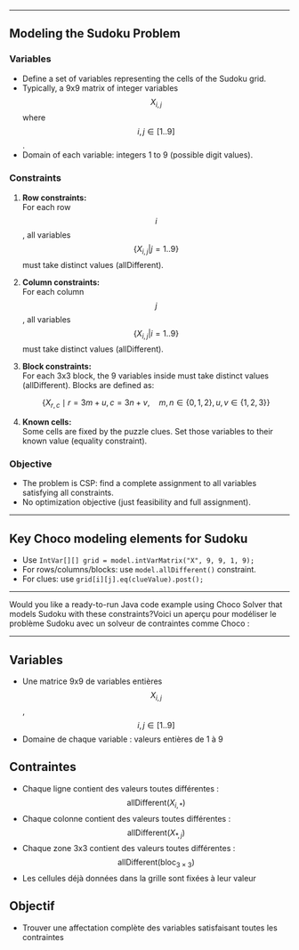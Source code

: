 ***

## Modeling the Sudoku Problem

### Variables

- Define a set of variables representing the cells of the Sudoku grid.
- Typically, a 9x9 matrix of integer variables $$X_{i,j}$$ where $$i,j \in [1..9]$$.
- Domain of each variable: integers 1 to 9 (possible digit values).

### Constraints

1. **Row constraints:**  
   For each row $$i$$, all variables $$\{X_{i,j} | j=1..9\}$$ must take distinct values (allDifferent).

2. **Column constraints:**  
   For each column $$j$$, all variables $$\{X_{i,j} | i=1..9\}$$ must take distinct values (allDifferent).

3. **Block constraints:**  
   For each 3x3 block, the 9 variables inside must take distinct values (allDifferent). Blocks are defined as:

   $$
   \{X_{r, c} \mid r = 3m+u, c = 3n+v, \quad m,n \in \{0,1,2\}, u,v \in \{1,2,3\}\}
   $$

4. **Known cells:**  
   Some cells are fixed by the puzzle clues. Set those variables to their known value (equality constraint).

### Objective

- The problem is CSP: find a complete assignment to all variables satisfying all constraints.
- No optimization objective (just feasibility and full assignment).

***

## Key Choco modeling elements for Sudoku

- Use `IntVar[][] grid = model.intVarMatrix("X", 9, 9, 1, 9);`
- For rows/columns/blocks: use `model.allDifferent()` constraint.
- For clues: use `grid[i][j].eq(clueValue).post();`

***

Would you like a ready-to-run Java code example using Choco Solver that models Sudoku with these constraints?Voici un aperçu pour modéliser le problème Sudoku avec un solveur de contraintes comme Choco :

***

## Variables

- Une matrice 9x9 de variables entières $$X_{i,j}$$, $$i,j \in [1..9]$$
- Domaine de chaque variable : valeurs entières de 1 à 9

## Contraintes

- Chaque ligne contient des valeurs toutes différentes : $$\text{allDifferent}(X_{i,*})$$
- Chaque colonne contient des valeurs toutes différentes : $$\text{allDifferent}(X_{*,j})$$
- Chaque zone 3x3 contient des valeurs toutes différentes : $$\text{allDifferent}(\text{bloc}_{3\times3})$$
- Les cellules déjà données dans la grille sont fixées à leur valeur

## Objectif

- Trouver une affectation complète des variables satisfaisant toutes les contraintes

